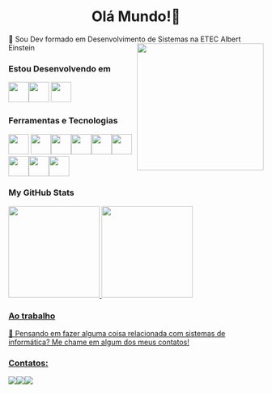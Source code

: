 
<h1 align="center">Olá Mundo!👋</h1>
🔭 Sou Dev formado em Desenvolvimento de Sistemas na ETEC Albert Einstein
<img width="250px" align="right" src="https://blogger.googleusercontent.com/img/b/R29vZ2xl/AVvXsEiJQAyDru9uGNFQXtHis9fyeDDwvq3FZqzeVANJuD0yvevQKDRVdNwcbmIQKqNcTRfDSsqMW-aJi18CoJZ54KzmwgSfCKZEC1Scr_TTDwLpjcpNzUBQhUwoWrYt_StSUoGiNQi8zANUEsWUYSBXtCpOaLm70bWXAuJ_CxM9FmqLHq0G6SJHrxJSVTKqCQ/s320/Design%20sem%20nome%20(2).png">


### Estou Desenvolvendo em
<img src="https://cdn.jsdelivr.net/gh/devicons/devicon/icons/typescript/typescript-original.svg" width="40" height="40"/><img src="https://cdn.jsdelivr.net/gh/devicons/devicon/icons/javascript/javascript-original.svg" width="40" height="40"/>
<img src="https://cdn.jsdelivr.net/gh/devicons/devicon/icons/react/react-original.svg" width="40" height="40"/>

### Ferramentas e Tecnologias

<img src="https://cdn.jsdelivr.net/gh/devicons/devicon/icons/git/git-original.svg" width="40" height="40"/> <img src="https://cdn.jsdelivr.net/gh/devicons/devicon/icons/angularjs/angularjs-plain.svg" width="40" height="40"/><img src="https://cdn.jsdelivr.net/gh/devicons/devicon/icons/bootstrap/bootstrap-original.svg" width="40" height="40"/><img src="https://cdn.jsdelivr.net/gh/devicons/devicon/icons/csharp/csharp-original.svg" width="40" height="40"/><img src="https://cdn.jsdelivr.net/gh/devicons/devicon/icons/html5/html5-original-wordmark.svg" width="40" height="40"/><img src="https://cdn.jsdelivr.net/gh/devicons/devicon/icons/css3/css3-original-wordmark.svg" width="40" height="40"/><img src="https://cdn.jsdelivr.net/gh/devicons/devicon/icons/mysql/mysql-plain-wordmark.svg" width="40" height="40"/><img src="https://cdn.jsdelivr.net/gh/devicons/devicon/icons/php/php-original.svg" width="40" height="40"/><img src="https://cdn.jsdelivr.net/gh/devicons/devicon/icons/trello/trello-plain-wordmark.svg" width="40" height="40"/>
          
### My GitHub Stats

<div>
<a href="https://github.com/JLopes2021">
<img height="180em" src="https://github-readme-stats.vercel.app/api/top-langs/?username=JLopes2021&layout=compact&langs_count=7&theme=dracula"/>
<img height="180em" src="https://github-readme-stats.vercel.app/api?username=JLopes2021&show_icons=true&theme=dracula&include_all_commits=true&count_private=true"/>
</div>

          
### Ao trabalho
💬 Pensando em fazer alguma coisa relacionada com sistemas de informática? Me chame em algum dos meus contatos!          

          
### Contatos:

<div>

<a href="https://instagram.com/_jeff.colodedeus" target="_blank"><img src="https://img.shields.io/badge/-Instagram-%23E4405F?style=for-the-badge&logo=instagram&logoColor=white" target="_blank"></a><a href = "mailto:jeffinho.je8@gmail.com"><img src="https://img.shields.io/badge/Gmail-D14836?style=for-the-badge&logo=gmail&logoColor=white" target="_blank"></a><a href="https://www.linkedin.com/in/jefferson-lopes-b87605191" target="_blank"><img src="https://img.shields.io/badge/-LinkedIn-%230077B5?style=for-the-badge&logo=linkedin&logoColor=white" target="_blank"></a>   
</div>
